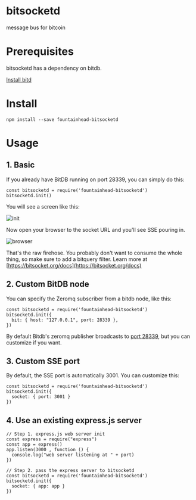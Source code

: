 # bitsocketd

message bus for bitcoin

# Prerequisites

bitsocketd has a dependency on bitdb.

[Install bitd](https://docs.fountainhead.cash/docs/install)

# Install

```
npm install --save fountainhead-bitsocketd
```

# Usage

## 1. Basic

If you already have BitDB running on port 28339, you can simply do this:

```
const bitsocketd = require('fountainhead-bitsocketd')
bitsocketd.init()
```

You will see a screen like this:

![init](img/bitsocket_init.png)

Now open your browser to the socket URL and you'll see SSE pouring in.

![browser](img/raw.gif)

That's the raw firehose. You probably don't want to consume the whole thing, so make sure to add a bitquery filter. Learn more at [https://bitsocket.org/docs](https://bitsocket.org/docs)

## 2. Custom BitDB node

You can specify the Zeromq subscriber from a bitdb node, like this:

```
const bitsocketd = require('fountainhead-bitsocketd')
bitsocketd.init({
  bit: { host: "127.0.0.1", port: 28339 },
})
```

By default Bitdb's zeromq publisher broadcasts to [port 28339](https://github.com/21centurymotorcompany/bitd/blob/master/config.js#L44), but you can customize if you want.


## 3. Custom SSE port

By default, the SSE port is automatically 3001. You can customize this:

```
const bitsocketd = require('fountainhead-bitsocketd')
bitsocketd.init({
  socket: { port: 3001 }
})
```

## 4. Use an existing express.js server

```
// Step 1. express.js web server init
const express = require("express")
const app = express()
app.listen(3000 , function () {
  console.log("web server listening at " + port)
})

// Step 2. pass the express server to bitsocketd
const bitsocketd = require('fountainhead-bitsocketd')
bitsocketd.init({
  socket: { app: app }
})
```

